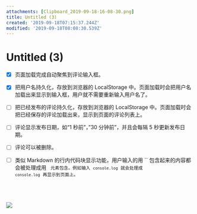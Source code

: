 ```yaml
---
attachments: [Clipboard_2019-09-18-16-08-30.png]
title: Untitled (3)
created: '2019-09-18T07:15:37.244Z'
modified: '2019-09-18T08:08:30.539Z'
---
```


# Untitled (3)

- [x] 页面加载完成自动聚焦到评论输入框。
- [x] 把用户名持久化，存放到浏览器的 LocalStorage 中。页面加载时会把用户名加载出来显示到输入框，用户就不需要重新输入用户名了。
- [ ] 把已经发布的评论持久化，存放到浏览器的 LocalStorage 中。页面加载时会把已经保存的评论加载出来，显示到页面的评论列表上。
- [ ] 评论显示发布日期，如“1 秒前”，”30 分钟前”，并且会每隔 5 秒更新发布日期。
- [ ] 评论可以被删除。
- [ ] 类似 Markdown 的行内代码块显示功能，用户输入的用 `` 包含起来的内容都会被处理成用 <code> 元素包含。例如输入 `console.log` 就会处理成 <code>console.log</code> 再显示到页面上。


![](@attachment/Clipboard_2019-09-18-16-08-30.png)
